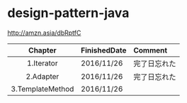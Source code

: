 # design-pattern-java
http://amzn.asia/dbRptfC

| Chapter | FinishedDate | Comment |
|:-----------:|:------------|:------------|
| 1.Iterator | 2016/11/26 | 完了日忘れた |
| 2.Adapter | 2016/11/26 | 完了日忘れた |
| 3.TemplateMethod | 2016/11/26 |  |